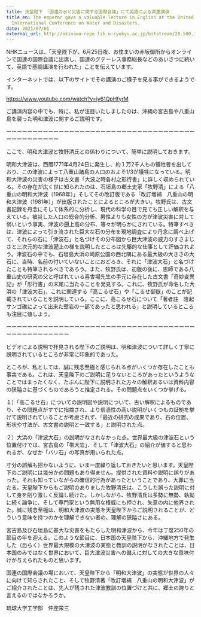 ```yaml
---
title: 天皇陛下　「国連の水と災害に関する国際会議」にて英語による貴重講演
title_en: The emperor gave a valuable lecture in English at the United Nations
  International Conference on Water and Disasters.
date: 2021/07/01
external_url: http://okinawa-repo.lib.u-ryukyu.ac.jp/bitstream/20.500.12001/24686/1/vol5no2p17.pdf
---
```

NHKニュースは、「天皇陛下が、6月25日夜、お住まいの赤坂御所からオンラインで国連の国際会議に出席し、国連のグテーレス事務総長などのあいさつに続いて、英語で基調講演を行われた」ことを伝えています。

インターネットでは、以下のサイトでその講演のご様子を見る事ができるようです。

https://www.youtube.com/watch?v=iy61QpHfyrM

ご講演内容の中でも、特に、私が注目いたしましたのは、沖縄の宮古島や八重山島を襲った明和津波に関するご説明です。

ーーーーーーーーーーーーーーーーーーーーーーーーーーーーーーーーーーーーーーーーーーーーーー

ここで、明和大津波と牧野清氏との係わりについて、簡単に説明しておきます。

明和大津波は、西暦1771年4月24日に発生し、約１万2千人もの犠牲者を出しており、この津波によって八重山諸島の人口のおよそ1/3が犠牲になっている。明和大津波の災害の様子は古文書「大波之時各村之形行書」に詳しく収められている。その存在が広く世に知られたのは、石垣島の郷土史家「牧野清」による「八重山の明和大津波（1968年）」そしてその改訂版である「改訂増補　八重山の明和大津波（1981年）」が出版されたことによるところが大きい。牧野氏は、古文書記録を丹念にそして体系的に分析し、現代の科学の目で見ても正しい解釈を与えている。被災した人口の総合的分析、男性よりも女性の方が津波災害に対して弱いという事実、津波の遡上高の分布、等々が明らかにされている。特筆すべきは、津波によって引き流された巨大な石の分布を現地調査により丹念に調べ上げて、それらの石に「津波石」と名づけその分布図から巨大津波の威力のすさまじさと三次元的な津波遡上の様を説明したところは先駆的な仕事として評価されよう。津波石の中でも、石垣島大浜の崎原公園の西北隅にある最大級の大きさの大石に、当時、名前の付いていないことにおどろき、それに「津波大石」と名づけたことも特筆されるべきであろう。また、牧野氏は、初版の後に、恩師である八重山史の研究の父と呼ばれている喜舎場先生の手元に存在した古文書「奇妙変異記」が「形行書」の末尾に当たることを発見する。これに、牧野氏が命名した大浜の「津波大石」、これに関連する「高こるせ石」や「こるせ御嶽」のことが記載されていることを説明している。ここに、高こるせ石について「著者註　隆起サンゴ礁によって出来た壁岩の一部であったと思われる」と説明しているところも注目に値しよう。

ーーーーーーーーーーーーーーーーーーーーーーーーーーーーーーーーーーーーーーーーーーーーーーーー

ビデオによる説明で拝見される陛下のご説明は、明和津波について詳しく丁寧に説明されているところが非常に印象的であった。

ところが、私としては、誠に残念至極と感じられる点がいくつか存在したことも事実である。これは、天皇陛下のご説明に足りないところがあったというようなことではまったくなく、たぶんに陛下に説明された方々の解釈あるいは資料内容の狭隘さに基づくものであろうと推定される。その問題点をいくつか挙げる。

１）「高こるせ石」についての説明図や説明について、古い解釈によるものであり、その問題点がすでに指摘され、より信憑性の高い説明がいくつもの証拠を挙げて説明されていることが考慮されず、「最近の研究の成果であり、石の位置、形状や寸法が、古文書の説明と一致する」と説明された点。

２）大浜の「津波大石」の説明がなされなかった点。世界最大級の津波石という位置付けでは、宮古島の「帯大岩」、そして「津波大石」の紹介が値すると思われるが、なぜか「バリ石」の写真が用いられた点。

寸分の誤解も招かないように、いま一度繰り返しておきたいと思います。天皇陛下のご説明には幾分かの問題もあり得ません。提供された資料や説明に誤りがあった。それも知っていながらの確信的行為があったということであり、大罪に当たる。天皇陛下からもご説明のありました牧野清氏は、こうした誤った説明に対して身を削り激しく反論し続けた。しかしながら、牧野清氏は多勢に無勢、執拗に続く論争に、そして専門家という無用な権威にも押され、失意の内に他界された。誠に残念至極は、明和大津波の実態を天皇陛下からご説明されることが、どういう意味を持つのかを理解できない者の、理解の狭隘さにある。

宮古島及び石垣島に甚大な災害をもたらした明和津波から、今年は丁度250年の節目の年を迎える。このような節目に、日本国の天皇陛下から、沖縄地方で発生した（恐らく）世界最大規模の大津波の実態と教訓の説明がなされたことは、日本国のみではなく世界において、巨大津波災害への備えに対しての大きな意味付けが与えられたものと思います。

国連の国際会議の場において、天皇陛下から「明和大津波」の実態が世界の人々に向けて知らされたこと、そして牧野清著「改訂増補　八重山の明和大津波」がご紹介されたことは、先人が残された津波教訓の位置づけと共に、郷土の誇りと言えるのではなかろうか。

琉球大学工学部　仲座栄三